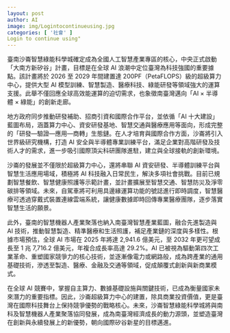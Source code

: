 ```yaml
---
layout: post
author: AI
image: img/Logintocontinueusing.jpg
categories: [ '社會' ]
Login to continue using"
---
```

臺南沙崙智慧綠能科學城確定成為全國人工智慧產業專區的核心，中央正式啟動「大南方新矽谷」計畫，目標是在全球 AI 浪潮中定位臺灣為科技強國的重要據點。該計畫將於 2026 至 2029 年間建置達 200PF（PetaFLOPS）級的超級算力中心，提供大型 AI 模型訓練、智慧製造、醫療科技、綠能研發等領域強大的運算支援。此舉不僅回應全球高效能運算的迫切需求，也象徵南臺灣邁向「AI × 半導體 × 綠能」的創新走廊。  

地方政府同步推動研發補助、招商引資和國際合作平台，並依循「AI 十大建設」藍圖布局，涵蓋算力中心、資安研發基地、智慧交通與醫療應用等面向，形成完整的「研發—驗證—應用—商轉」生態鏈。在人才培育與國際合作方面，沙崙將引入世界級研究機構，打造 AI 安全與半導體專業訓練平台，滿足企業對高階研發及技術人才的需求，進一步吸引國際頂尖科研團隊進駐，建立與全球接軌的創新環境。  

沙崙的發展並不僅限於超級算力中心，還將串聯 AI 資安研發、半導體訓練平台與智慧生活應用場域，積極將 AI 科技融入日常民生，解決多項社會挑戰。目前已規劃智慧餐飲、智慧健康照護等示範計畫，並計畫擴展至智慧交通、智慧防災及淨零碳排等領域。未來，自駕車將可利用具邊緣運算功能的號誌進行即時調度，智慧醫療可透過穿戴式裝置連線雲端系統，讓健康數據即時回傳專業醫療團隊，逐步落實智慧生活的願景。  

此外，臺南的智慧機器人產業聚落也納入南臺灣智慧產業藍圖，融合先進製造與 AI 技術，推動智慧製造、精準醫療和生活照護，補足產業鏈的深度與多樣性。根據市場預估，全球 AI 市場在 2025 年將達 2,941.6 億美元，至 2032 年更可望成長至 1 兆 7,716.2 億美元，年複合成長率高達 29.2%。AI 已被視為驅動第四次工業革命、重塑國家競爭力的核心技術，並逐漸像電力或網路般，成為跨產業的通用基礎技術，滲透至製造、醫療、金融及交通等領域，促成顛覆式創新與新商業模式。  

在全球 AI 競賽中，掌握自主算力、數據基礎設施與關鍵技術，已成為衡量國家未來潛力的重要指標。因此，沙崙超級算力中心的建置，除具商業投資價值，更是臺灣在國際科技舞台上保持競爭優勢的戰略核心。未來，沙崙智慧綠能科學城將與南科及智慧機器人產業聚落協同發展，成為南臺灣經濟成長的動力源頭，並塑造臺灣在創新與永續發展上的新優勢，朝向國際矽谷新星的目標邁進。  